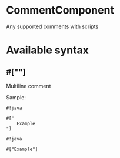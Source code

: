 # CommentComponent #

Any supported comments with scripts

# Available syntax #

## #[""] ##
Multiline comment

Sample:

```
#!java

#["
    Example
"]
```

```
#!java

#["Example"]
```
